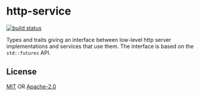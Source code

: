 # http-service

[![build status][1]][2]

Types and traits giving an interface between low-level http server implementations
and services that use them. The interface is based on the `std::futures` API.

## License

[MIT](./LICENSE-MIT) OR [Apache-2.0](./LICENSE-APACHE)

[1]: https://img.shields.io/travis/rust-net-web/http-service.svg?style=flat-square
[2]: https://travis-ci.org/rust-net-web/http-service
